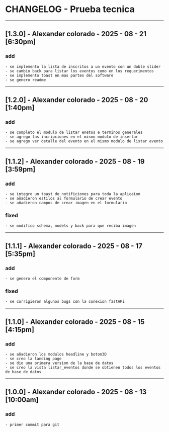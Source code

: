 
# CHANGELOG - Prueba tecnica

-----

## [1.3.0] - Alexander colorado - 2025 - 08 - 21 [6:30pm]

### add
    - se implemento la lista de inscritos a un evento con un doble slider
    - se cambio back para listar los eventos como en los requerimentos
    - se implemento toast en mas partes del software
    - se genero readme
    
-----

## [1.2.0] - Alexander colorado - 2025 - 08 - 20 [1:40pm]

### add
    - se completo el modulo de listar enetos e terminos generales
    - se agrego las incripciones en el mismo modulo de insertar
    - se agrego ver detalle del evento en el mismo modulo de listar evento

-----

## [1.1.2] - Alexander colorado - 2025 - 08 - 19 [3:59pm]

### add
    - se integro un toast de notificiones para toda la aplicaion
    - se añadieron estilos al formulario de crear evento
    - se añadieron campos de crear imagen en el formulario

### fixed
    - se modifico schema, models y back para que reciba imagen


-----

## [1.1.1] - Alexander colorado - 2025 - 08 - 17 [5:35pm]

### add
    - se genero el componente de form

### fixed 
    - se corrigieron algunos bugs con la conexion fastAPi

-----

## [1.1.0] - Alexander colorado - 2025 - 08 - 15 [4:15pm]

### add
    - se añadieron los modulos headline y boton3D
    - se creo la landing page
    - se dio una primera version de la base de datos
    - se creo la vista listar_eventos donde se obtienen todos los eventos de base de datos


-----

## [1.0.0] - Alexander colorado - 2025 - 08 - 13 [10:00am]

### add
    - primer commit para git
